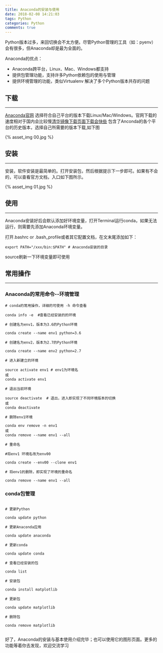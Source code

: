 ```yaml
---
title: Anaconda的安装与使用
date: 2018-02-08 14:21:03
tags: Python
categories: Python
comments: true
---
```


Python版本过多，来回切换会不太方便。尽管Python管理的工具（如：pyenv）会有很多，但Anaconda却是最为全面的。

Anaconda的优点：

* Anaconda跨平台，Linux、Mac、Windows都支持
* 提供包管理功能，支持许多Python依赖包的使用与管理
* 提供环境管理的功能，类似Virtualenv 解决了多个Python版本共存的问题

<!---more--->
## 下载
---

[Anaconda官网](https://www.anaconda.com/download/#macos) 选择符合自己平台的版本下载Linux/Mac/Windows。官网下载的速度相对于国内会比较慢[清华镜像下载页面下载会快些](https://mirrors.tuna.tsinghua.edu.cn/anaconda/archive/?C=N&O=D) 包含了Anconda的各个平台的历史版本，选择自己所需要的版本下载,如下图


{% asset_img 00.jpg  %}


## 安装
---

安装，软件安装是最简单的。打开安装包，然后根据提示下一步即可。如果有不会的，可以查看官方文档，入口如下图所示。

{% asset_img 01.jpg  %}

## 使用
---

Anaconda安装好后会默认添加好环境变量，打开Terminal运行conda，如果无法运行，则需要先添加Anaconda环境变量。

打开.bashrc or .bash_profile或者其它配置文档，在文末尾添加如下：

```
export PATH="/xxx/bin:$PATH" # Anaconda安装的目录

```

source刷新一下环境变量即可使用


## 常用操作
---

### Anaconda的常用命令--环境管理

```
# conda的常用操作，详细的可使用 -h 命令查看

conda info -e  #查看已经安装的的环境

# 创建名为env1，版本为3.6的Python环境

conda create --name env1 python=3.6 

# 创建名为env2，版本为2.7的Python环境

conda create --name env2 python=2.7

# 进入新建立的环境

source activate env1 # env1为环境名
或
conda activate env1

# 退出当前环境

source deactivate  # 退出，进入即实现了不同环境版本的切换
或
conda deactivate 

# 删除env1环境

conda env remove -n env1 
或
conda remove --name env1 --all

# 重命名

#将env1 环境名改为env00

conda create --env00 --clone env1 

# 将env1的删除，即实现了环境的重命名

conda remove --name env1 --all

```


### conda包管理

```

# 更新Python

conda update python

# 更新Anaconda应用

conda update anaconda

# 更新conda

conda update conda 

# 查看已经安装的包

conda list

# 安装包

conda install matplotlib

# 更新包

conda update matplotlib

# 删除包

conda remove matplotlib


```


好了，Anaconda的安装与基本使用介绍完毕；也可以使用它的图形页面。更多的功能等着你去发现，欢迎交流学习

















